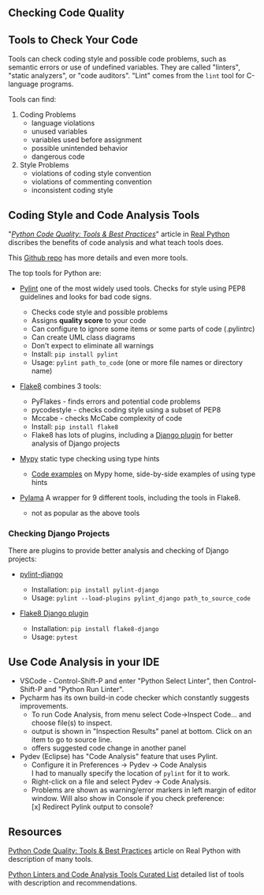 ## Checking Code Quality

## Tools to Check Your Code

Tools can check coding style and possible code problems, such as semantic errors or use of undefined variables. They are called "linters", "static analyzers", or "code auditors".  "Lint" comes from the `lint` tool for C-language programs. 

Tools can find:

1. Coding Problems
    - language violations
    - unused variables
    - variables used before assignment
    - possible unintended behavior
    - dangerous code
2. Style Problems
    - violations of coding style convention
    - violations of commenting convention
    - inconsistent coding style

## Coding Style and Code Analysis Tools

"[*Python Code Quality: Tools & Best Practices*][real-python-code-quality]"
article in [Real Python][real-python-code-quality] discribes the benefits of code analysis and what teach tools does.

This [Github repo][github-code-analysis-tools] has more details and even more tools.

The top tools for Python are:

* [Pylint](https://www.pylint.org/) one of the most widely used tools.  Checks for style using PEP8 guidelines and looks for bad code signs.  
  - Checks code style and possible problems
  - Assigns **quality score** to your code
  - Can configure to ignore some items or some parts of code (.pylintrc)
  - Can create UML class diagrams
  - Don't expect to eliminate all warnings
  - Install: `pip install pylint`
  - Usage: `pylint path_to_code`  (one or more file names or directory name)

* [Flake8](http://flake8.pycqa.org/en/latest/) combines 3 tools:
  - PyFlakes - finds errors and potential code problems
  - pycodestyle - checks coding style using a subset of PEP8
  - Mccabe - checks McCabe complexity of code
  - Install: `pip install flake8`
  - Flake8 has lots of plugins, including a [Django plugin](https://pypi.org/project/flake8-django/) for better analysis of Django projects
      
* [Mypy](http://mypy-lang.org/) static type checking using type hints
  - [Code examples](http://mypy-lang.org/examples.html) on Mypy home, side-by-side examples of using type hints

* [Pylama](https://github.com/klen/pylama) A wrapper for 9 different tools, including the tools in Flake8.
  - not as popular as the above tools

### Checking Django Projects

There are plugins to provide better analysis and checking of Django projects:

* [pylint-django](https://pypi.org/project/pylint-django/) 
  - Installation: `pip install pylint-django`
  - Usage:  `pylint --load-plugins pylint_django path_to_source_code`

* [Flake8 Django plugin](https://pypi.org/project/flake8-django/) 
  - Installation: `pip install flake8-django`
  - Usage: `pytest`


## Use Code Analysis in your IDE

* VSCode - Control-Shift-P and enter "Python Select Linter", then 
     Control-Shift-P and "Python Run Linter".
* Pycharm has its own build-in code checker which constantly suggests improvements. 
    - To run Code Analysis, from menu select Code->Inspect Code... and choose file(s) to inspect.
    - output is shown in "Inspection Results" panel at bottom.  Click on an item to go to source line.
    - offers suggested code change in another panel
* Pydev (Eclipse) has "Code Analysis" feature that uses Pylint.
    - Configure it in Preferences -> Pydev -> Code Analysis    
      I had to manually specify the location of `pylint` for it to work.  
    - Right-click on a file and select Pydev -> Code Analysis.
    - Problems are shown as warning/error markers in left margin of
      editor window.  Will also show in Console if you check preference:    
    [x] Redirect Pylink output to console?

## Resources

[Python Code Quality: Tools & Best Practices][real-python-code-quality] article on Real Python with description of many tools.

[Python Linters and Code Analysis Tools Curated List][github-code-analysis-tools] detailed list of tools with description and recommendations.

[real-python-code-quality]: https://realpython.com/python-code-quality/
[github-code-analysis-tools]: https://github.com/vintasoftware/python-linters-and-code-analysis
